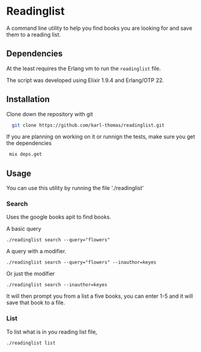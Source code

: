 # Readinglist

A command line utility to help you find books you are looking for and save them to a reading list.

## Dependencies

At the least requires the Erlang vm to run the `readinglist` file. 

The script was developed using Elixir 1.9.4 and Erlang/OTP 22.

## Installation

Clone down the repository with git

```bash
  git clone https://github.com/karl-thomas/readinglist.git
```

If you are planning on working on it or runnign the tests, make sure you get the dependencies

```bash
 mix deps.get
```

## Usage

You can use this utility by running the file './readinglist'

### Search

Uses the google books apit to find books.

A basic query
```
./readinglist search --query="flowers" 
```

A query with a modifier.
```
./readinglist search --query="flowers" --inauthor=keyes
```

Or just the modifier

```
./readinglist search --inauthor=keyes
```

It will then prompt you from a list a five books, you can enter 1-5 and it will save that book to a file. 

### List

To list what is in you reading list file,

```
./readinglist list
```